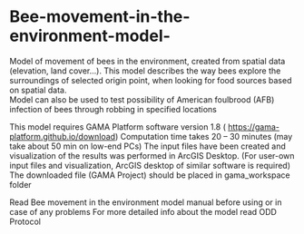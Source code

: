# Bee-movement-in-the-environment-model-
Model of movement of bees in the environment, created from spatial data (elevation, land cover...). 
This model describes the way bees explore the surroundings of selected origin point, when looking for food sources based on spatial data.  
Model can also be used to test possibility of American foulbrood (AFB) infection of bees through robbing in specified locations  

This model requires GAMA Platform software version 1.8 (  https://gama-platform.github.io/download)
Computation time takes 20 – 30 minutes (may take about 50 min on low-end PCs)
The input files have been created and visualization of the results was performed in ArcGIS Desktop. 
(For user-own input files and visualization, ArcGIS desktop of similar software is required)
The downloaded file (GAMA Project) should be placed in gama_workspace folder

Read Bee movement in the environment model manual before using or in case of any problems
For more detailed info about the model read ODD Protocol  
